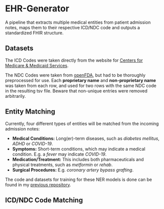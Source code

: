 
# EHR-Generator

A pipeline that extracts multiple medical entities from patient admission notes, maps them to their respective ICD/NDC code and outputs a standardized FHIR structure.

## Datasets

The ICD Codes were taken directly from the website for [Centers for Medicare & Medicaid Services](https://www.cms.gov/medicare/coding-billing/icd-10-codes/). 

The NDC Codes were taken from [openFDA](https://open.fda.gov/data/ndc/), but had to be thoroughly preprocessed for use. Each **proprietary name** and **non-proprietary name** was taken from each row, and used for two rows with the same NDC code in the resulting tsv file. Beware that non-unique entries were removed arbitrarily.

## Entity Matching

Currently, four different types of entities will be matched from the incoming admission notes:

- **Medical Conditions:** Long(er)-term diseases, such as *diabetes mellitus*, *ADHD* or *COVID-19*.
- **Symptoms:** Short-term conditions, which may indicate a medical condition. E.g. a *fever* may indicate *COVID-19*.
- **Medication/Treatment:** This includes both pharmaceuticals and physical treatments, such as *metformin* or *rehab*.
- **Surgical Procedures:** E.g. *coronary artery bypass grafting*.

The code and datasets for training for these NER models is done can be found in my [previous repository](https://github.com/Padraig20/Disease-Detection-NLP).

## ICD/NDC Code Matching

